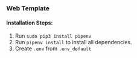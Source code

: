 ### Web Template

#### Installation Steps:
1. Run `sudo pip3 install pipenv`
2. Run `pipenv install` to install all dependencies.
3. Create `.env` from `.env_default`
